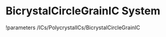 <!-- MOOSE System Documentation Stub: Remove this when content is added. -->
# BicrystalCircleGrainIC System
!parameters /ICs/PolycrystalICs/BicrystalCircleGrainIC

